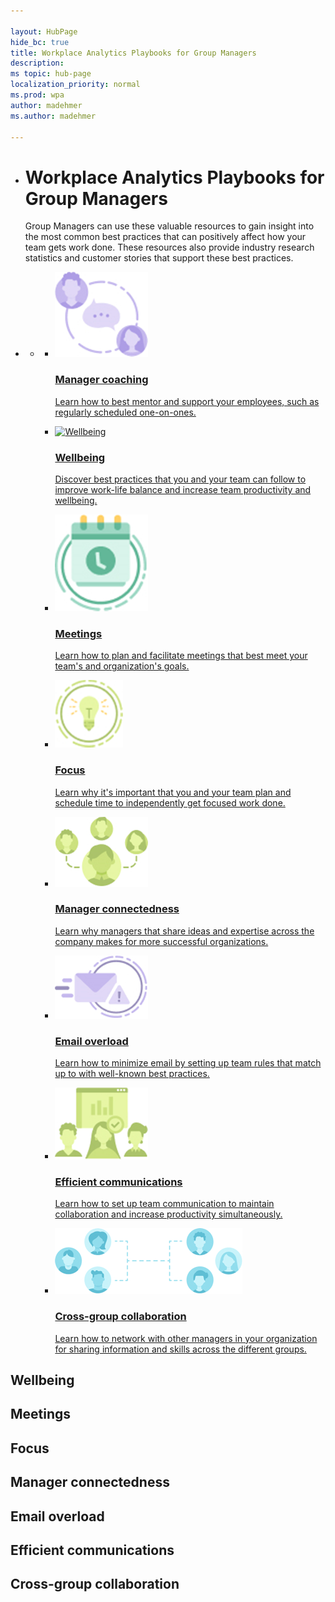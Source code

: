 ```yaml
---

layout: HubPage
hide_bc: true
title: Workplace Analytics Playbooks for Group Managers
description: 
ms topic: hub-page
localization_priority: normal 
ms.prod: wpa
author: madehmer
ms.author: madehmer

---
```


<ul class="cardsY panelContent singlePanelContent">
    <li>
        <h1>Workplace Analytics Playbooks for Group Managers</h1>
            <p>Group Managers can use these valuable resources to gain insight into the most common best practices that can positively affect how your team gets work done. These resources also provide industry research statistics and customer stories that support these best practices.
            </p>
    </li>
</ul>

<div id="main" class="v2">
<div class="container">
    <ul class="pivots">
        <li>
            <a href="#main"></a>
            <ul id="main">
                <li>
                    <a href="#mainPanel"></a>
                    <ul id="mainPanel" class="cardsC">
                        <li>
                            <a href="../gm-coaching.md">
                            <div class="cardSize">
                                <div class="cardPadding">
                                    <div class="card">
                                        <div class="cardImageOuter">
                                            <div class="cardImage bgdAccent1">
                                                <img src="../images/wpa/playbooks/manager-coaching.png" alt="Manager coaching" />
                                            </div>
                                        </div>
                                        <div class="cardText">
                                            <h3>Manager coaching</h3>
                                            <p>Learn how to best mentor and support your employees, such as regularly scheduled one-on-ones. </p>
                                        </div>
                                    </div>
                                </div>
                            </div>
                            </a>
                        </li>
                        <li>
                            <a href="#wellbeing">
                            <div class="cardSize">
                                <div class="cardPadding">
                                    <div class="card">
                                        <div class="cardImageOuter">
                                            <div class="cardImage bgdAccent1">
                                                <img src="https://docs.microsoft.com/en-us/office/media/hub-tiles/Kaizala-Developers-400x140.svg" alt="Wellbeing" />
                                            </div>
                                        </div>
                                        <div class="cardText">
                                            <h3>Wellbeing</h3>
                                            <p>Discover best practices that you and your team can follow to improve work-life balance and increase team productivity and wellbeing.</p>
                                        </div>
                                    </div>
                                </div>
                            </div>
                            </a>
                        </li>
                        <li>
                            <a href="#meetings">
                            <div class="cardSize">
                                <div class="cardPadding">
                                    <div class="card">
                                        <div class="cardImageOuter">
                                            <div class="cardImage bgdAccent1">
                                                <img src="../images/wpa/playbooks/meetings.png" alt="Meetings" />
                                            </div>
                                        </div>
                                        <div class="cardText">
                                            <h3>Meetings</h3>
                                            <p>Learn how to plan and facilitate meetings that best meet your team's and organization's goals.</p>
                                        </div>
                                    </div>
                                </div>
                            </div>
                            </a>
                        </li>
                        <li>
                            <a href="#focus">
                            <div class="cardSize">
                                <div class="cardPadding">
                                    <div class="card">
                                        <div class="cardImageOuter">
                                            <div class="cardImage bgdAccent1">
                                                <img src="../images/wpa/playbooks/focus.png" alt="Focus" />
                                            </div>
                                        </div>
                                        <div class="cardText">
                                            <h3>Focus</h3>
                                            <p>Learn why it's important that you and your team plan and schedule time to independently get focused work done. </p>
                                        </div>
                                    </div>
                                </div>
                            </div>
                            </a>
                        </li>
                        <li>
                            <a href="#manager-connectedness">
                            <div class="cardSize">
                                <div class="cardPadding">
                                    <div class="card">
                                        <div class="cardImageOuter">
                                            <div class="cardImage bgdAccent1">
                                                <img src="../images/wpa/playbooks/manager-connectedness.png" alt="Manager connectedness" />
                                            </div>
                                        </div>
                                        <div class="cardText">
                                            <h3>Manager connectedness</h3>
                                            <p>Learn why managers that share ideas and expertise across the company makes for more successful organizations. </p>
                                        </div>
                                    </div>
                                </div>
                            </div>
                            </a>
                        </li>
                        <li>
                            <a href="#email-overload">
                            <div class="cardSize">
                                <div class="cardPadding">
                                    <div class="card">
                                        <div class="cardImageOuter">
                                            <div class="cardImage bgdAccent1">
                                                <img src="../images/wpa/playbooks/email-overload.png" alt="Security, privacy, compliance" />
                                            </div>
                                        </div>
                                        <div class="cardText">
                                            <h3>Email overload</h3>
                                            <p>Learn how to minimize email by setting up team rules that match up to with well-known best practices.</p>
                                        </div>
                                    </div>
                                </div>
                            </div>
                            </a>
                        </li>
                        <li>
                            <a href="#efficient-communications">
                            <div class="cardSize">
                                <div class="cardPadding">
                                    <div class="card">
                                        <div class="cardImageOuter">
                                            <div class="cardImage bgdAccent1">
                                                <img src="../images/wpa/playbooks/efficient-communication.png" alt="Efficient communications" />
                                            </div>
                                        </div>
                                        <div class="cardText">
                                            <h3>Efficient communications</h3>
                                            <p>Learn how to set up team communication to maintain collaboration and increase productivity simultaneously.</p>
                                        </div>
                                    </div>
                                </div>
                            </div>
                            </a>
                        </li>
                        <li>
                            <a href="#cross-group-collaboration">
                            <div class="cardSize">
                                <div class="cardPadding">
                                    <div class="card">
                                        <div class="cardImageOuter">
                                            <div class="cardImage bgdAccent1">
                                                <img src="../images/wpa/playbooks/cross-group-collaboration.png" alt="Cross-group collaboration" />
                                            </div>
                                        </div>
                                        <div class="cardText">
                                            <h3>Cross-group collaboration</h3>
                                            <p>Learn how to network  with other managers in your organization for  sharing information and skills across the different groups.</p>
                                        </div>
                                    </div>
                                </div>
                            </div>
                            </a>
            </li>
        </li>
    </ul>
</div>


## Wellbeing

## Meetings

## Focus

## Manager connectedness

## Email overload

## Efficient communications

## Cross-group collaboration

